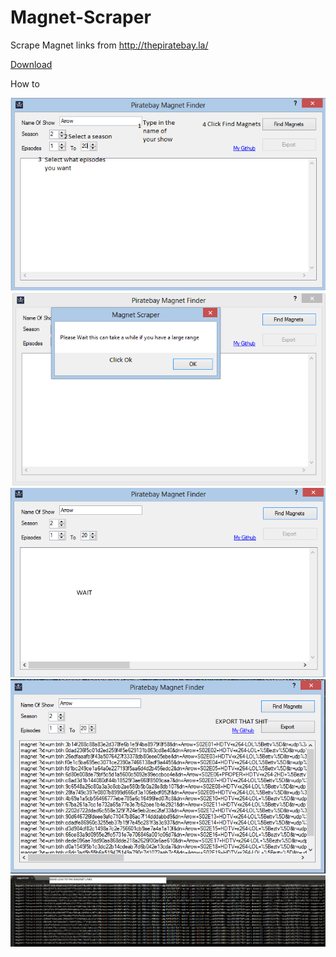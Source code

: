 # Magnet-Scraper
Scrape Magnet links from http://thepiratebay.la/


[Download](https://github.com/ndragon798/Magnet-Scraper/raw/master/Magnet%20Scraper/bin/Release/Magnet%20Scraper.exe)



How to

![Step 1](Steps/Step1.PNG)
![Step 2](Steps/Step2.PNG)
![Step 3](Steps/Step3.PNG)
![Step 4](Steps/FinalStep.PNG)
![Step 5](Steps/Export.PNG)

